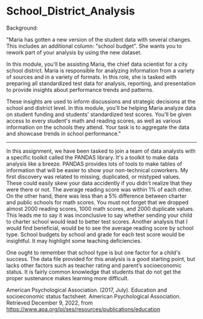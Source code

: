 # School_District_Analysis
Background:

"Maria has gotten a new version of the student data with several changes. This includes an additional column: "school budget". She wants you to rework part of your analysis by using the new dataset.

In this module, you'll be assisting Maria, the chief data scientist for a city school district. Maria is responsible for analyzing information from a variety of sources and in a variety of formats. In this role, she is tasked with preparing all standardized test data for analysis, reporting, and presentation to provide insights about performance trends and patterns.

These insights are used to inform discussions and strategic decisions at the school and district level. In this module, you'll be helping Maria analyze data on student funding and students' standardized test scores. You'll be given access to every student's math and reading scores, as well as various information on the schools they attend. Your task is to aggregate the data and showcase trends in school performance."

_______________________________________________________________________________________________________________________________________________________________________

In this assignment, we have been tasked to join a team of data analysts with a specific toolkit called the PANDAS library. It's a toolkit to make data analysis like a breeze. PANDAS provides lots of tools to make tables of information that will be easier to show your non-technical coworkers. My first discovery was related to missing, duplicated, or mistyped values. These could easily skew your data accidently if you didn't realize that they were there or not. The average reading score was within 1% of each other. On the other hand, there was less than a 5% difference between charter and public schools for math scores. You must not forget that we dropped almost 2000 reading scores, 1000 math scores, and 2000 duplicate values. This leads me to say it was inconclusive to say whether sending your child to charter school would lead to better test scores. Another analysis that I would find beneficial, would be to see the average reading score by school type. School budgets by school and grade for each test score would be insightful. It may highlight some teaching deficiencies.

One ought to remember that school type is but one factor for a child's success. The data file provided for this analysis is a good starting point, but lacks other factors such as teacher rating and parent’s socioeconomic status. It is fairly common knowledge that students that do not get the proper sustenance makes learning more difficult.

American Psychological Association. (2017, July). Education and socioeconomic status factsheet. American Psychological Association. Retrieved December 9, 2022, from https://www.apa.org/pi/ses/resources/publications/education
